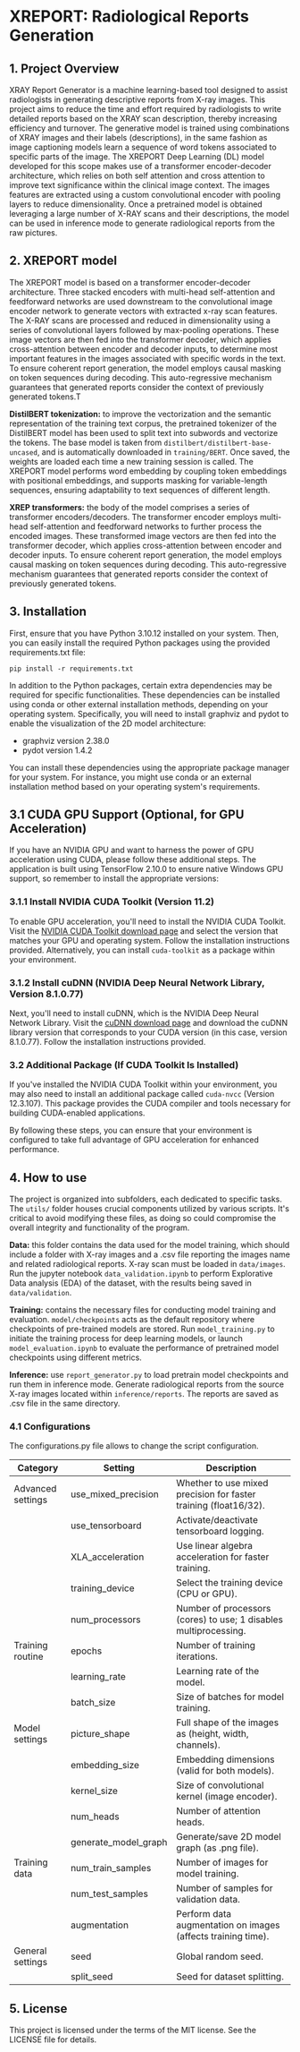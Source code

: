 # XREPORT: Radiological Reports Generation

## 1. Project Overview
XRAY Report Generator is a machine learning-based tool designed to assist radiologists in generating descriptive reports from X-ray images. This project aims to reduce the time and effort required by radiologists to write detailed reports based on the XRAY scan description, thereby increasing efficiency and turnover. The generative model is trained using combinations of XRAY images and their labels (descriptions), in the same fashion as image captioning models learn a sequence of word tokens associated to specific parts of the image. The XREPORT Deep Learning (DL) model developed for this scope makes use of a transformer encoder-decoder architecture, which relies on both self attention and cross attention to improve text significance within the clinical image context. The images features are extracted using a custom convolutional encoder with pooling layers to reduce dimensionality. Once a pretrained model is obtained leveraging a large number of X-RAY scans and their descriptions, the model can be used in inference mode to generate radiological reports from the raw pictures. 

## 2. XREPORT model
The XREPORT model is based on a transformer encoder-decoder architecture. Three stacked encoders with multi-head self-attention and feedforward networks are used downstream to the convolutional image encoder network to generate vectors with extracted x-ray scan features. The X-RAY scans are processed and reduced in dimensionality using a series of convolutional layers followed by max-pooling operations. These image vectors are then fed into the transformer decoder, which applies cross-attention between encoder and decoder inputs, to determine most important features in the images associated with specific words in the text. To ensure coherent report generation, the model employs causal masking on token sequences during decoding. This auto-regressive mechanism guarantees that generated reports consider the context of previously generated tokens.T

**DistilBERT tokenization:** to improve the vectorization and the semantic representation of the training text corpus, the pretrained tokenizer of the DistilBERT model has been used to split text into subwords and vectorize the tokens. The base model is taken from `distilbert/distilbert-base-uncased`, and is automatically downloaded in `training/BERT`. Once saved, the weights are loaded each time a new training session is called. The XREPORT model performs word embedding by coupling token embeddings with positional embeddings, and supports masking for variable-length sequences, ensuring adaptability to text sequences of different length.

**XREP transformers:** the body of the model comprises a series of transformer encoders/decoders. The transformer encoder employs multi-head self-attention and feedforward networks to further process the encoded images. These transformed image vectors are then fed into the transformer decoder, which applies cross-attention between encoder and decoder inputs. To ensure coherent report generation, the model employs causal masking on token sequences during decoding. This auto-regressive mechanism guarantees that generated reports consider the context of previously generated tokens.

## 3. Installation 
First, ensure that you have Python 3.10.12 installed on your system. Then, you can easily install the required Python packages using the provided requirements.txt file:

`pip install -r requirements.txt` 

In addition to the Python packages, certain extra dependencies may be required for specific functionalities. These dependencies can be installed using conda or other external installation methods, depending on your operating system. Specifically, you will need to install graphviz and pydot to enable the visualization of the 2D model architecture:
- graphviz version 2.38.0
- pydot version 1.4.2

You can install these dependencies using the appropriate package manager for your system. For instance, you might use conda or an external installation method based on your operating system's requirements.

## 3.1 CUDA GPU Support (Optional, for GPU Acceleration)
If you have an NVIDIA GPU and want to harness the power of GPU acceleration using CUDA, please follow these additional steps. The application is built using TensorFlow 2.10.0 to ensure native Windows GPU support, so remember to install the appropriate versions:

### 3.1.1 Install NVIDIA CUDA Toolkit (Version 11.2)
To enable GPU acceleration, you'll need to install the NVIDIA CUDA Toolkit. Visit the [NVIDIA CUDA Toolkit download page](https://developer.nvidia.com/cuda-downloads) and select the version that matches your GPU and operating system. Follow the installation instructions provided. Alternatively, you can install `cuda-toolkit` as a package within your environment.

### 3.1.2 Install cuDNN (NVIDIA Deep Neural Network Library, Version 8.1.0.77)
Next, you'll need to install cuDNN, which is the NVIDIA Deep Neural Network Library. Visit the [cuDNN download page](https://developer.nvidia.com/cudnn) and download the cuDNN library version that corresponds to your CUDA version (in this case, version 8.1.0.77). Follow the installation instructions provided.

### 3.2 Additional Package (If CUDA Toolkit Is Installed)
If you've installed the NVIDIA CUDA Toolkit within your environment, you may also need to install an additional package called `cuda-nvcc` (Version 12.3.107). This package provides the CUDA compiler and tools necessary for building CUDA-enabled applications.

By following these steps, you can ensure that your environment is configured to take full advantage of GPU acceleration for enhanced performance.                 

## 4. How to use
The project is organized into subfolders, each dedicated to specific tasks. The `utils/` folder houses crucial components utilized by various scripts. It's critical to avoid modifying these files, as doing so could compromise the overall integrity and functionality of the program.

**Data:** this folder contains the data used for the model training, which should include a folder with X-ray images and a .csv file reporting the images name and related radiological reports. X-ray scan must be loaded in `data/images`.
Run the jupyter notebook `data_validation.ipynb` to perform Explorative Data analysis (EDA) of the dataset, with the results being saved in `data/validation`. 

**Training:** contains the necessary files for conducting model training and evaluation. `model/checkpoints` acts as the default repository where checkpoints of pre-trained models are stored. Run `model_training.py` to initiate the training process for deep learning models, or launch `model_evaluation.ipynb` to evaluate the performance of pretrained model checkpoints using different metrics.

**Inference:** use `report_generator.py` to load pretrain model checkpoints and run them in inference mode. Generate radiological reports from the source X-ray images located within `inference/reports`. The reports are saved as .csv file in the same directory.

### 4.1 Configurations
The configurations.py file allows to change the script configuration. 

| Category                | Setting                | Description                                                       |
|-------------------------|------------------------|-------------------------------------------------------------------|
| Advanced settings       | use_mixed_precision  | Whether to use mixed precision for faster training (float16/32).  |
|                         | use_tensorboard      | Activate/deactivate tensorboard logging.                          |
|                         | XLA_acceleration     | Use linear algebra acceleration for faster training.              |
|                         | training_device      | Select the training device (CPU or GPU).                          |
|                         | num_processors       | Number of processors (cores) to use; 1 disables multiprocessing.  |
| Training routine        | epochs               | Number of training iterations.                                    |
|                         | learning_rate        | Learning rate of the model.                                       |
|                         | batch_size           | Size of batches for model training.                               |
| Model settings          | picture_shape        | Full shape of the images as (height, width, channels).            |
|                         | embedding_size       | Embedding dimensions (valid for both models).                     |
|                         | kernel_size          | Size of convolutional kernel (image encoder).                     |
|                         | num_heads            | Number of attention heads.                                        |
|                         | generate_model_graph | Generate/save 2D model graph (as .png file).                      |
| Training data           | num_train_samples    | Number of images for model training.                              |
|                         | num_test_samples     | Number of samples for validation data.                            |
|                         | augmentation         | Perform data augmentation on images (affects training time).      |
| General settings        | seed                 | Global random seed.                                               |
|                         | split_seed           | Seed for dataset splitting.                                       |

## 5. License
This project is licensed under the terms of the MIT license. See the LICENSE file for details.

